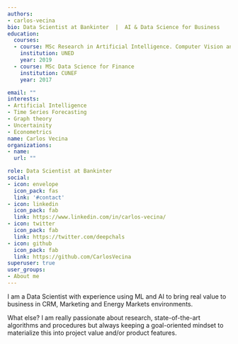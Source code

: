 ```yaml
---
authors:
- carlos-vecina
bio: Data Scientist at Bankinter  |  AI & Data Science for Business
education:
  courses:
  - course: MSc Research in Artificial Intelligence. Computer Vision and Pose Estimation
    institution: UNED 
    year: 2019
  - course: MSc Data Science for Finance
    institution: CUNEF 
    year: 2017

email: ""
interests:
- Artificial Intelligence
- Time Series Forecasting
- Graph theory
- Uncertainity
- Econometrics
name: Carlos Vecina
organizations:
- name: 
  url: ""

role: Data Scientist at Bankinter
social:
- icon: envelope
  icon_pack: fas
  link: '#contact'
- icon: linkedin
  icon_pack: fab
  link: https://www.linkedin.com/in/carlos-vecina/
- icon: twitter
  icon_pack: fab
  link: https://twitter.com/deepchals
- icon: github
  icon_pack: fab
  link: https://github.com/CarlosVecina
superuser: true
user_groups:
- About me
---
```


I am a Data Scientist with experience using ML and AI to bring real value to business in CRM, Marketing and Energy Markets environments. 

What else? I am really passionate about research, state-of-the-art algorithms and procedures but always keeping a goal-oriented mindset to materialize this into project value and/or product features.
 